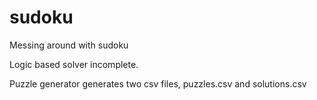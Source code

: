 # sudoku

Messing around with sudoku

Logic based solver incomplete.

Puzzle generator generates two csv files, puzzles.csv and solutions.csv
